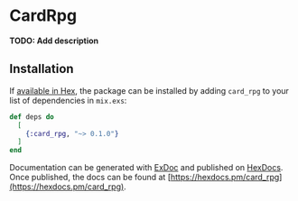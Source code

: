 # CardRpg

**TODO: Add description**

## Installation

If [available in Hex](https://hex.pm/docs/publish), the package can be installed
by adding `card_rpg` to your list of dependencies in `mix.exs`:

```elixir
def deps do
  [
    {:card_rpg, "~> 0.1.0"}
  ]
end
```

Documentation can be generated with [ExDoc](https://github.com/elixir-lang/ex_doc)
and published on [HexDocs](https://hexdocs.pm). Once published, the docs can
be found at [https://hexdocs.pm/card_rpg](https://hexdocs.pm/card_rpg).

